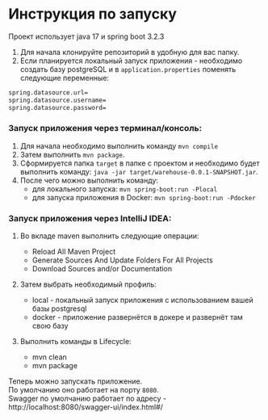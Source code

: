 # Инструкция по запуску
Проект использует java 17 и spring boot 3.2.3

1. Для начала клонируйте репозиторий в удобную для вас папку.
2. Если планируется локальный запуск приложения - необходимо создать базу postgreSQL и в `application.properties` поменять следующие переменные:
```txt
spring.datasource.url=
spring.datasource.username=
spring.datasource.password=
```
### Запуск приложения через терминал/консоль:
   1. Для начала необходимо выполнить команду `mvn compile`
   2. Затем выполнить `mvn package`.
   3. Сформируется папка `target` в папке с проектом и необходимо будет выполнить команду: `java -jar target/warehouse-0.0.1-SNAPSHOT.jar`.
   4. После чего можно выполнить команду:
        * для локального запуска: `mvn spring-boot:run -Plocal`
        * для запуска приложения в Docker: `mvn spring-boot:run -Pdocker`
### Запуск приложения через IntelliJ IDEA:
   1. Во вкладе maven выполнить следующие операции:
        * Reload All Maven Project 
        * Generate Sources And Update Folders For All Projects
        * Download Sources and/or Documentation
    
   2. Затем выбрать необходимый профиль:
        * local - локальный запуск приложения с использованием вашей базы postgresql
        * docker - приложение развернётся в докере и развернёт там свою базу
  3. Выполнить команды в Lifecycle:
        * mvn clean
        * mvn package 
          
Теперь можно запускать приложение. <br> По умолчанию оно работает на порту `8080`.<br>
Swagger по умолчанию работает по адресу - http://localhost:8080/swagger-ui/index.html#/
